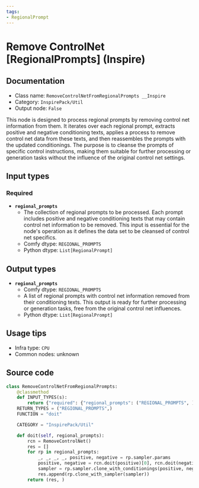 ```yaml
---
tags:
- RegionalPrompt
---
```


# Remove ControlNet [RegionalPrompts] (Inspire)
## Documentation
- Class name: `RemoveControlNetFromRegionalPrompts __Inspire`
- Category: `InspirePack/Util`
- Output node: `False`

This node is designed to process regional prompts by removing control net information from them. It iterates over each regional prompt, extracts positive and negative conditioning texts, applies a process to remove control net data from these texts, and then reassembles the prompts with the updated conditionings. The purpose is to cleanse the prompts of specific control instructions, making them suitable for further processing or generation tasks without the influence of the original control net settings.
## Input types
### Required
- **`regional_prompts`**
    - The collection of regional prompts to be processed. Each prompt includes positive and negative conditioning texts that may contain control net information to be removed. This input is essential for the node's operation as it defines the data set to be cleansed of control net specifics.
    - Comfy dtype: `REGIONAL_PROMPTS`
    - Python dtype: `List[RegionalPrompt]`
## Output types
- **`regional_prompts`**
    - Comfy dtype: `REGIONAL_PROMPTS`
    - A list of regional prompts with control net information removed from their conditioning texts. This output is ready for further processing or generation tasks, free from the original control net influences.
    - Python dtype: `List[RegionalPrompt]`
## Usage tips
- Infra type: `CPU`
- Common nodes: unknown


## Source code
```python
class RemoveControlNetFromRegionalPrompts:
    @classmethod
    def INPUT_TYPES(s):
        return {"required": {"regional_prompts": ("REGIONAL_PROMPTS", )}}
    RETURN_TYPES = ("REGIONAL_PROMPTS",)
    FUNCTION = "doit"

    CATEGORY = "InspirePack/Util"

    def doit(self, regional_prompts):
        rcn = RemoveControlNet()
        res = []
        for rp in regional_prompts:
            _, _, _, _, positive, negative = rp.sampler.params
            positive, negative = rcn.doit(positive)[0], rcn.doit(negative)[0]
            sampler = rp.sampler.clone_with_conditionings(positive, negative)
            res.append(rp.clone_with_sampler(sampler))
        return (res, )

```
